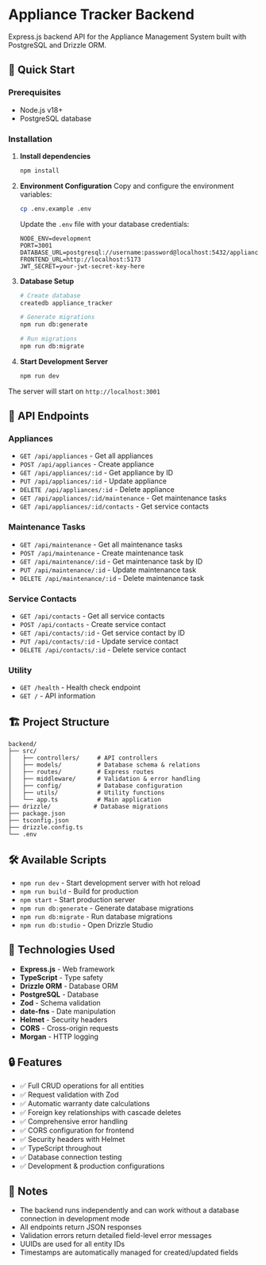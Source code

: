 # Appliance Tracker Backend

Express.js backend API for the Appliance Management System built with PostgreSQL and Drizzle ORM.

## 🚀 Quick Start

### Prerequisites
- Node.js v18+
- PostgreSQL database

### Installation

1. **Install dependencies**
   ```bash
   npm install
   ```

2. **Environment Configuration**
   Copy and configure the environment variables:
   ```bash
   cp .env.example .env
   ```
   
   Update the `.env` file with your database credentials:
   ```env
   NODE_ENV=development
   PORT=3001
   DATABASE_URL=postgresql://username:password@localhost:5432/appliance_tracker
   FRONTEND_URL=http://localhost:5173
   JWT_SECRET=your-jwt-secret-key-here
   ```

3. **Database Setup**
   ```bash
   # Create database
   createdb appliance_tracker
   
   # Generate migrations
   npm run db:generate
   
   # Run migrations
   npm run db:migrate
   ```

4. **Start Development Server**
   ```bash
   npm run dev
   ```

The server will start on `http://localhost:3001`

## 📡 API Endpoints

### Appliances
- `GET /api/appliances` - Get all appliances
- `POST /api/appliances` - Create appliance
- `GET /api/appliances/:id` - Get appliance by ID
- `PUT /api/appliances/:id` - Update appliance
- `DELETE /api/appliances/:id` - Delete appliance
- `GET /api/appliances/:id/maintenance` - Get maintenance tasks
- `GET /api/appliances/:id/contacts` - Get service contacts

### Maintenance Tasks
- `GET /api/maintenance` - Get all maintenance tasks
- `POST /api/maintenance` - Create maintenance task
- `GET /api/maintenance/:id` - Get maintenance task by ID
- `PUT /api/maintenance/:id` - Update maintenance task
- `DELETE /api/maintenance/:id` - Delete maintenance task

### Service Contacts
- `GET /api/contacts` - Get all service contacts
- `POST /api/contacts` - Create service contact
- `GET /api/contacts/:id` - Get service contact by ID
- `PUT /api/contacts/:id` - Update service contact
- `DELETE /api/contacts/:id` - Delete service contact

### Utility
- `GET /health` - Health check endpoint
- `GET /` - API information

## 🏗️ Project Structure

```
backend/
├── src/
│   ├── controllers/     # API controllers
│   ├── models/          # Database schema & relations
│   ├── routes/          # Express routes
│   ├── middleware/      # Validation & error handling
│   ├── config/          # Database configuration
│   ├── utils/           # Utility functions
│   └── app.ts           # Main application
├── drizzle/            # Database migrations
├── package.json
├── tsconfig.json
├── drizzle.config.ts
└── .env
```

## 🛠️ Available Scripts

- `npm run dev` - Start development server with hot reload
- `npm run build` - Build for production
- `npm start` - Start production server
- `npm run db:generate` - Generate database migrations
- `npm run db:migrate` - Run database migrations
- `npm run db:studio` - Open Drizzle Studio

## 🔧 Technologies Used

- **Express.js** - Web framework
- **TypeScript** - Type safety
- **Drizzle ORM** - Database ORM
- **PostgreSQL** - Database
- **Zod** - Schema validation
- **date-fns** - Date manipulation
- **Helmet** - Security headers
- **CORS** - Cross-origin requests
- **Morgan** - HTTP logging

## 🔒 Features

- ✅ Full CRUD operations for all entities
- ✅ Request validation with Zod
- ✅ Automatic warranty date calculations
- ✅ Foreign key relationships with cascade deletes
- ✅ Comprehensive error handling
- ✅ CORS configuration for frontend
- ✅ Security headers with Helmet
- ✅ TypeScript throughout
- ✅ Database connection testing
- ✅ Development & production configurations

## 📝 Notes

- The backend runs independently and can work without a database connection in development mode
- All endpoints return JSON responses
- Validation errors return detailed field-level error messages
- UUIDs are used for all entity IDs
- Timestamps are automatically managed for created/updated fields